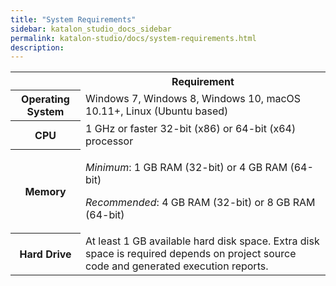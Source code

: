 ```yaml
---
title: "System Requirements" 
sidebar: katalon_studio_docs_sidebar
permalink: katalon-studio/docs/system-requirements.html 
description: 
---
```

<table class="" style="table-layout: fixed;"><colgroup class="" style=""><col style="" class=""><col style="" class=""></colgroup><tbody class="" style=""><tr class="" style=""><th class="" style="">&nbsp;</th><th class="" style="">Requirement</th></tr><tr class="" style=""><th class="" style="">Operating System</th><td class="" style="">Windows 7, Windows 8, Windows 10, macOS 10.11+, Linux (Ubuntu based)</td></tr><tr class="" style=""><th class="" style="">CPU</th><td class="" style="">1 GHz or faster 32-bit (x86) or 64-bit (x64) processor</td></tr><tr class="" style=""><th class="" style="">Memory</th><td class="" style=""><p class="" style=""><em class="" style="">Minimum</em>: 1 GB RAM (32-bit) or 4 GB RAM (64-bit)</p><p class="" style=""><em class="" style="">Recommended</em>: 4<span class="" style=""> GB RAM (32-bit) or 8 GB RAM (64-bit)</span></p></td></tr><tr class="" style=""><th class="" colspan="1" style="">Hard Drive</th><td class="" colspan="1" style="">At least 1 GB available hard disk space. Extra disk space is required depends on project source code and generated execution reports.</td></tr></tbody></table>